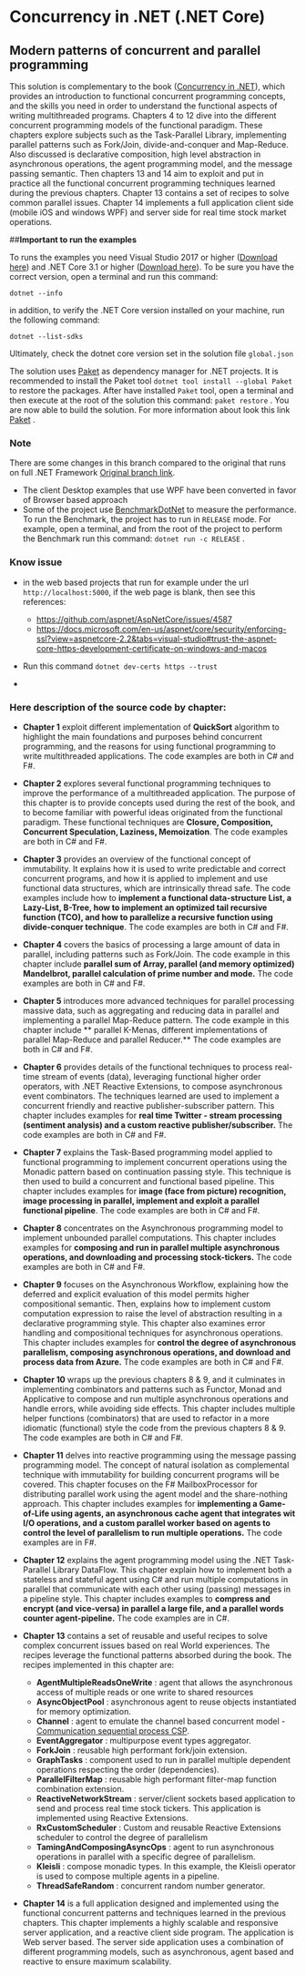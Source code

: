 # Concurrency in .NET  (.NET Core)
## Modern patterns of concurrent and parallel programming 

This solution is complementary to the book ([Concurrency in .NET](https://www.manning.com/books/concurrency-in-dot-net)), which provides an introduction to functional concurrent programming concepts, and the skills you need in order to understand the functional aspects of writing multithreaded programs.
Chapters 4 to 12 dive into the different concurrent programming models of the functional paradigm. These chapters explore subjects such as the Task-Parallel Library, implementing parallel patterns such as Fork/Join, divide-and-conquer and Map-Reduce.  Also discussed is declarative composition, high level abstraction in asynchronous operations, the agent programming model, and the message passing semantic.
Then chapters 13 and 14 aim to exploit and put in practice all the functional concurrent programming techniques learned during the previous chapters. Chapter 13 contains a set of recipes to solve common parallel issues. Chapter 14 implements a full application client side (mobile iOS and windows WPF) and server side for real time stock market operations.

##**Important to run the examples**

To runs the examples you need Visual Studio 2017 or higher ([Download here](https://www.visualstudio.com)) and .NET Core 3.1 or higher ([Download here](https://dotnet.microsoft.com/download)).
To be sure you have the correct version, open a terminal and run this command:
```dotent 
dotnet --info
```
in addition, to verify the .NET Core version installed on your machine, run the following command:
```dotent 
dotnet --list-sdks
```
Ultimately, check the dotnet core version set in the solution file `global.json`

The solution uses [Paket](https://fsprojects.github.io/Paket/installation.html) as dependency manager for .NET projects. It is recommended to install the Paket tool 
```dotnet tool install --global Paket``` to restore the packages. After have installed `Paket` tool, open a terminal and then execute at the root of the solution this command:
```paket restore``` . You are now able to build the solution.
For more information about look this link [Paket](https://fsprojects.github.io/Paket/installation.html) .


  
### **Note**

There are some changes in this branch compared to the original that runs on full .NET Framework [Original branch link](https://github.com/rikace/fConcBook).
- The client Desktop examples that use WPF have been converted in favor of Browser based approach
- Some of the project use [BenchmarkDotNet](https://github.com/dotnet/BenchmarkDotNet) to measure the performance. To run the Benchmark, the project has to run in `RELEASE` mode. For example, open a terminal, and from the root of the project to perform the Benchmark run this command:
```dotnet run -c RELEASE``` . 


### Know issue
- in the web based projects that run for example under the url `http://localhost:5000`, if the web page is blank, then see this references: 
	- https://github.com/aspnet/AspNetCore/issues/4587 
	- https://docs.microsoft.com/en-us/aspnet/core/security/enforcing-ssl?view=aspnetcore-2.2&tabs=visual-studio#trust-the-aspnet-core-https-development-certificate-on-windows-and-macos
- Run this command  `dotnet dev-certs https --trust`


-
### **Here description of the source code by chapter:**

- **Chapter 1** exploit different implementation of **QuickSort** algorithm to highlight the main foundations and purposes behind concurrent programming, and the reasons for using functional programming to write multithreaded applications. The code examples are both in C# and F#.

- **Chapter 2** explores several functional programming techniques to improve the performance of a multithreaded application. The purpose of this chapter is to provide concepts used during the rest of the book, and to become familiar with powerful ideas originated from the functional paradigm. These functional techniques are **Closure, Composition, Concurrent Speculation, Laziness, Memoization**. The code examples are both in C# and F#.

- **Chapter 3** provides an overview of the functional concept of immutability. It explains how it is used to write predictable and correct concurrent programs, and how it is applied to implement and use functional data structures, which are intrinsically thread safe. The code examples include how to **implement a functional data-structure List, a Lazy-List, B-Tree, how to implement an optimized tail recursive function (TCO), and how to parallelize a recursive function using divide-conquer technique**. The code examples are both in C# and F#.

- **Chapter 4** covers the basics of processing a large amount of data in parallel, including patterns such as Fork/Join. The code example in this chapter include **parallel sum of Array, parallel (and memory optimized) Mandelbrot, parallel calculation of prime number and mode.** The code examples are both in C# and F#.

- **Chapter 5** introduces more advanced techniques for parallel processing massive data, such as aggregating and reducing data in parallel and implementing a parallel Map-Reduce pattern. The code example in this chapter include ** parallel K-Menas, different implementations of parallel Map-Reduce and parallel Reducer.** The code examples are both in C# and F#.
	
- **Chapter 6** provides details of the functional techniques to process real-time stream of events (data), leveraging functional higher order operators, with .NET Reactive Extensions, to compose asynchronous event combinators. The techniques learned are used to implement a concurrent friendly and reactive publisher-subscriber pattern. This chapter includes examples for **real time Twitter - stream processing (sentiment analysis) and a custom reactive publisher/subscriber.** The code examples are both in C# and F#.

- **Chapter 7** explains the Task-Based programming model applied to functional programming to implement concurrent operations using the Monadic pattern based on continuation passing style. This technique is then used to build a concurrent and functional based pipeline. This chapter includes examples for **image (face from picture) recognition, image processing in parallel, implement and exploit a parallel functional pipeline**. The code examples are both in C# and F#.

- **Chapter 8** concentrates on the Asynchronous programming model to implement unbounded parallel computations.  This chapter includes examples for **composing and run in parallel multiple asynchronous operations, and downloading and processing stock-tickers.** The code examples are both in C# and F#.

- **Chapter 9** focuses on the Asynchronous Workflow, explaining how the deferred and explicit evaluation of this model permits higher compositional semantic. Then, explains how to implement custom computation expression to raise the level of abstraction resulting in a declarative programming style.
This chapter also examines error handling and compositional techniques for asynchronous operations. 
This chapter includes examples for **control the degree of asynchronous parallelism, composing asynchronous operations, and download and process data from Azure.** The code examples are both in C# and F#.

- **Chapter 10** wraps up the previous chapters 8 & 9, and it culminates in implementing combinators and patterns such as Functor, Monad and Applicative to compose and run multiple asynchronous operations and handle errors, while avoiding side effects. This chapter includes multiple helper functions (combinators) that are used to refactor in a more idiomatic (functional) style the code from the previous chapters 8 & 9. The code examples are both in C# and F#.

- **Chapter 11** delves into reactive programming using the message passing programming model.  The concept of natural isolation as complemental technique with immutability for building concurrent programs will be covered. This chapter focuses on the F# MailboxProcessor for distributing parallel work using the agent model and the share-nothing approach. This chapter includes examples for **implementing a Game-of-Life using agents, an asynchronous cache agent that integrates wit I/O operations, and a custom parallel worker based on agents to control the level of parallelism to run multiple operations.** The code examples are in F#.

- **Chapter 12** explains the agent programming model using the .NET Task-Parallel Library DataFlow. This chapter explain how to implement both a stateless and stateful agent using C# and run multiple computations in parallel that communicate with each other using (passing) messages in a pipeline style. This chapter includes examples to **compress and encrypt (and vice-versa) in parallel a large file, and a parallel words counter agent-pipeline.** The code examples are in C#.
 
- **Chapter 13** contains a set of reusable and useful recipes to solve complex concurrent issues based on real World experiences. The recipes leverage the functional patterns absorbed during the book. The recipes implemented in this chapter are:
	- **AgentMultipleReadsOneWrite** : agent that allows the asynchronous access of multiple reads or one write to shared resources 
	- **AsyncObjectPool** : asynchronous agent to reuse objects instantiated for memory optimization.
	- **Channel** : agent to emulate the channel based concurrent model - [Communication sequential process CSP](https://en.wikipedia.org/wiki/Communicating_sequential_processes).
	- **EventAggregator** : multipurpose event types aggregator.
	- **ForkJoin** : reusable high performant fork/join extension.
	- **GraphTasks** : component used to run in parallel multiple dependent operations respecting the order (dependencies).
	- **ParallelFilterMap** : reusable high performant filter-map function combination extension.
	- **ReactiveNetworkStream** : server/client sockets based application to send and process real time stock tickers. This application is implemented using Reactive Extensions.
	- **RxCustomScheduler** : Custom and reusable Reactive Extensions scheduler to control the degree of parallelism 
	- **TamingAndComposingAsyncOps** : agent to run asynchronous operations in parallel with a specific degree of parallelism.
	- **Kleisli** : compose monadic types. In this example, the Kleisli operator is used to compose multiple agents in a pipeline.
	- **ThreadSafeRandom** : concurrent random number generator.
	
- **Chapter 14** is a full application designed and implemented using the functional concurrent patterns and techniques learned in the previous chapters. This chapter implements a highly scalable and responsive server application, and a reactive client side program. The application is Web server based. The server side application uses a combination of different programming models, such as asynchronous, agent based and reactive to ensure maximum scalability.

